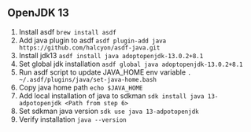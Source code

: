## OpenJDK 13

1. Install asdf `brew install asdf`
2. Add java plugin to asdf `asdf plugin-add java https://github.com/halcyon/asdf-java.git`
3. Install jdk13 `asdf install java adoptopenjdk-13.0.2+8.1`
4. Set global jdk installation `asdf global java adoptopenjdk-13.0.2+8.1`
5. Run asdf script to update JAVA_HOME env variable `. ~/.asdf/plugins/java/set-java-home.bash`
6. Copy java home path `echo $JAVA_HOME`
7. Add local installation of java to sdkman `sdk install java 13-adpotopenjdk <Path from step 6>`
8. Set sdkman java version `sdk use java 13-adpotopenjdk`
9. Verify installation `java --version`